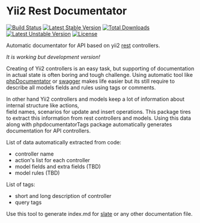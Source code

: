 Yii2 Rest Documentator
======================

[![Build Status](https://travis-ci.org/pahanini/yii2-rest-doc.svg?branch=master)](https://travis-ci.org/pahanini/yii2-rest-doc)
[![Latest Stable Version](https://poser.pugx.org/pahanini/yii2-rest-doc/v/stable.svg)](https://packagist.org/packages/pahanini/yii2-rest-doc) 
[![Total Downloads](https://poser.pugx.org/pahanini/yii2-rest-doc/downloads.svg)](https://packagist.org/packages/pahanini/yii2-rest-doc) 
[![Latest Unstable Version](https://poser.pugx.org/pahanini/yii2-rest-doc/v/unstable.svg)](https://packagist.org/packages/pahanini/yii2-rest-doc) 
[![License](https://poser.pugx.org/pahanini/yii2-rest-doc/license.svg)](https://packagist.org/packages/pahanini/yii2-rest-doc)

Automatic documentator for API based on yii2 [rest](http://www.yiiframework.com/doc-2.0/guide-rest-quick-start.html) 
controllers.

_It is working but development version!_

Creating of Yii2 controllers is an easy task, but supporting of documentation in actual state is often boring 
and tough challenge. Using automatic tool like [phpDocumentator](https://github.com/phpDocumentor/phpDocumentor2)
or [swagger](http://swagger.io/) makes life easier but its still require to describe all models fields 
and rules using tags or comments. 

In other hand Yii2 controllers and models keep a lot of information about internal structure like actions,  
field names, scenarios for update and insert operations. This package tires to extract this information from 
rest controllers and models. Using this data along with phpdocumentatorTags package automatically generates 
documentation for API controllers. 

List of data automatically extracted from code:

- controller name
- action's list for each controller
- model fields and extra fields (TBD)
- model rules (TBD)

List of tags:

- short and long description of controller
- query tags

Use this tool to generate index.md for [slate](https://github.com/tripit/slate) or any other documentation file. 
